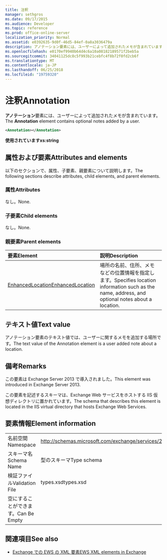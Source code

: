 ```yaml
---
title: 注釈
manager: sethgros
ms.date: 09/17/2015
ms.audience: Developer
ms.topic: reference
ms.prod: office-online-server
localization_priority: Normal
ms.assetid: e0392635-9d0f-46d5-84ef-0a8a3036479a
description: アノテーション要素には、ユーザーによって追加されたメモが含まれています。
ms.openlocfilehash: e0170ef9940b64d4c6a10a08182189571f2beb5a
ms.sourcegitcommit: 34041125dc8c5f993b21cebfc4f8b72f0fd2cb6f
ms.translationtype: MT
ms.contentlocale: ja-JP
ms.lasthandoff: 06/25/2018
ms.locfileid: "19759320"
---
```

# <a name="annotation"></a><span data-ttu-id="9fe27-103">注釈</span><span class="sxs-lookup"><span data-stu-id="9fe27-103">Annotation</span></span>

<span data-ttu-id="9fe27-104">**アノテーション**要素には、ユーザーによって追加されたメモが含まれています。</span><span class="sxs-lookup"><span data-stu-id="9fe27-104">The **Annotation** element contains optional notes added by a user.</span></span> 
  
```XML
<Annotation></Annotation>
```

 <span data-ttu-id="9fe27-105">**使用されています**</span><span class="sxs-lookup"><span data-stu-id="9fe27-105">**xs:string**</span></span>
## <a name="attributes-and-elements"></a><span data-ttu-id="9fe27-106">属性および要素</span><span class="sxs-lookup"><span data-stu-id="9fe27-106">Attributes and elements</span></span>

<span data-ttu-id="9fe27-107">以下のセクションで、属性、子要素、親要素について説明します。</span><span class="sxs-lookup"><span data-stu-id="9fe27-107">The following sections describe attributes, child elements, and parent elements.</span></span>
  
### <a name="attributes"></a><span data-ttu-id="9fe27-108">属性</span><span class="sxs-lookup"><span data-stu-id="9fe27-108">Attributes</span></span>

<span data-ttu-id="9fe27-109">なし。</span><span class="sxs-lookup"><span data-stu-id="9fe27-109">None.</span></span>
  
### <a name="child-elements"></a><span data-ttu-id="9fe27-110">子要素</span><span class="sxs-lookup"><span data-stu-id="9fe27-110">Child elements</span></span>

<span data-ttu-id="9fe27-111">なし。</span><span class="sxs-lookup"><span data-stu-id="9fe27-111">None.</span></span>
  
### <a name="parent-elements"></a><span data-ttu-id="9fe27-112">親要素</span><span class="sxs-lookup"><span data-stu-id="9fe27-112">Parent elements</span></span>

|<span data-ttu-id="9fe27-113">**要素**</span><span class="sxs-lookup"><span data-stu-id="9fe27-113">**Element**</span></span>|<span data-ttu-id="9fe27-114">**説明**</span><span class="sxs-lookup"><span data-stu-id="9fe27-114">**Description**</span></span>|
|:-----|:-----|
|[<span data-ttu-id="9fe27-115">EnhancedLocation</span><span class="sxs-lookup"><span data-stu-id="9fe27-115">EnhancedLocation</span></span>](enhancedlocation.md) <br/> |<span data-ttu-id="9fe27-116">場所の名前、住所、メモなどの位置情報を指定します。</span><span class="sxs-lookup"><span data-stu-id="9fe27-116">Specifies location information such as the name, address, and optional notes about a location.</span></span>  <br/> |
   
## <a name="text-value"></a><span data-ttu-id="9fe27-117">テキスト値</span><span class="sxs-lookup"><span data-stu-id="9fe27-117">Text value</span></span>

<span data-ttu-id="9fe27-118">アノテーション要素のテキスト値では、ユーザーに関するメモを追加する場所です。</span><span class="sxs-lookup"><span data-stu-id="9fe27-118">The text value of the Annotation element is a user added note about a location.</span></span>
  
## <a name="remarks"></a><span data-ttu-id="9fe27-119">備考</span><span class="sxs-lookup"><span data-stu-id="9fe27-119">Remarks</span></span>

<span data-ttu-id="9fe27-120">この要素は Exchange Server 2013 で導入されました。</span><span class="sxs-lookup"><span data-stu-id="9fe27-120">This element was introduced in Exchange Server 2013.</span></span>
  
<span data-ttu-id="9fe27-121">この要素を記述するスキーマは、Exchange Web サービスをホストする IIS 仮想ディレクトリに置かれています。</span><span class="sxs-lookup"><span data-stu-id="9fe27-121">The schema that describes this element is located in the IIS virtual directory that hosts Exchange Web Services.</span></span>
  
## <a name="element-information"></a><span data-ttu-id="9fe27-122">要素情報</span><span class="sxs-lookup"><span data-stu-id="9fe27-122">Element information</span></span>

|||
|:-----|:-----|
|<span data-ttu-id="9fe27-123">名前空間</span><span class="sxs-lookup"><span data-stu-id="9fe27-123">Namespace</span></span>  <br/> |http://schemas.microsoft.com/exchange/services/2006/types  <br/> |
|<span data-ttu-id="9fe27-124">スキーマ名</span><span class="sxs-lookup"><span data-stu-id="9fe27-124">Schema Name</span></span>  <br/> |<span data-ttu-id="9fe27-125">型のスキーマ</span><span class="sxs-lookup"><span data-stu-id="9fe27-125">Type schema</span></span>  <br/> |
|<span data-ttu-id="9fe27-126">検証ファイル</span><span class="sxs-lookup"><span data-stu-id="9fe27-126">Validation File</span></span>  <br/> |<span data-ttu-id="9fe27-127">types.xsd</span><span class="sxs-lookup"><span data-stu-id="9fe27-127">types.xsd</span></span>  <br/> |
|<span data-ttu-id="9fe27-128">空にすることができます。</span><span class="sxs-lookup"><span data-stu-id="9fe27-128">Can Be Empty</span></span>  <br/> ||
   
## <a name="see-also"></a><span data-ttu-id="9fe27-129">関連項目</span><span class="sxs-lookup"><span data-stu-id="9fe27-129">See also</span></span>

- [<span data-ttu-id="9fe27-130">Exchange での EWS の XML 要素</span><span class="sxs-lookup"><span data-stu-id="9fe27-130">EWS XML elements in Exchange</span></span>](ews-xml-elements-in-exchange.md)

